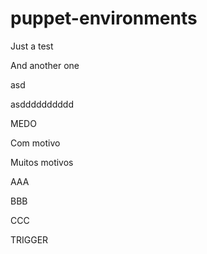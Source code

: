 # puppet-environments

Just a test

And another one

asd

asdddddddddd

MEDO

Com motivo

Muitos motivos

AAA

BBB

CCC

TRIGGER
